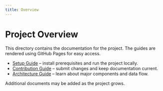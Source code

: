 ```yaml
---
title: Overview
---
```


# Project Overview

This directory contains the documentation for the project. The guides are rendered using GitHub Pages for easy access.

- [Setup Guide](setup.md) – install prerequisites and run the project locally.
- [Contribution Guide](contribution.md) – submit changes and keep documentation current.
- [Architecture Guide](architecture.md) – learn about major components and data flow.

Additional documents may be added as the project grows.
